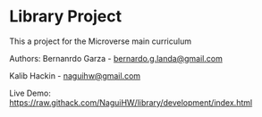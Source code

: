 # Library Project

This a project for the Microverse main curriculum

Authors: Bernanrdo Garza - bernardo.g.landa@gmail.com 

Kalib Hackin - naguihw@gmail.com

Live Demo: https://raw.githack.com/NaguiHW/library/development/index.html
